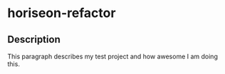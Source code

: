 # horiseon-refactor

## Description

This paragraph describes my test project and how awesome I am doing this.

